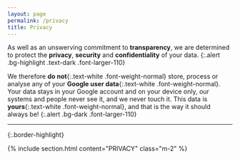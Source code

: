 ```yaml
---
layout: page
permalink: /privacy
title: Privacy
---
```


As well as an unswerving commitment to __transparency__, we are determined to protect the __privacy__, __security__ and __confidentiality__ of your data.
{:.alert .bg-highlight .text-dark .font-larger-110}

We therefore __do not__{:.text-white .font-weight-normal} store, process or analyse any of your __Google user data__{:.text-white .font-weight-normal}. Your data stays in your Google account and on your device only, our systems and people never see it, and we never touch it. This data is __yours__{:.text-white .font-weight-normal}, and that is the way it should always be!
{:.alert .bg-dark .font-larger-110}

* * *
{:.border-highlight}

{% include section.html content="PRIVACY" class="m-2" %}